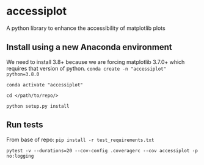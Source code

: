 # accessiplot
A python library to enhance the accessibility of matplotlib plots

## Install using a new Anaconda environment
We need to install 3.8+ because we are forcing matplotlib 3.7.0+ which requires that version of python.
`conda create -n "accessiplot" python=3.8.0`

`conda activate "accessiplot"`

`cd </path/to/repo/>`

`python setup.py install`

## Run tests

From base of repo:
`pip install -r test_requirements.txt`

`pytest -v --durations=20 --cov-config .coveragerc --cov accessiplot -p no:logging`